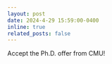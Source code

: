 ```yaml
---
layout: post
date: 2024-4-29 15:59:00-0400
inline: true
related_posts: false
---
```


Accept the Ph.D. offer from CMU!
